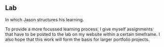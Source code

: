 ## Lab
In which Jason structures his learning.

To provide a more focussed learning process, I give myself assignments that have to be posted to the lab on my website within a certain timeframe. I also hope that this work will form the basis for larger portfolio projects.
